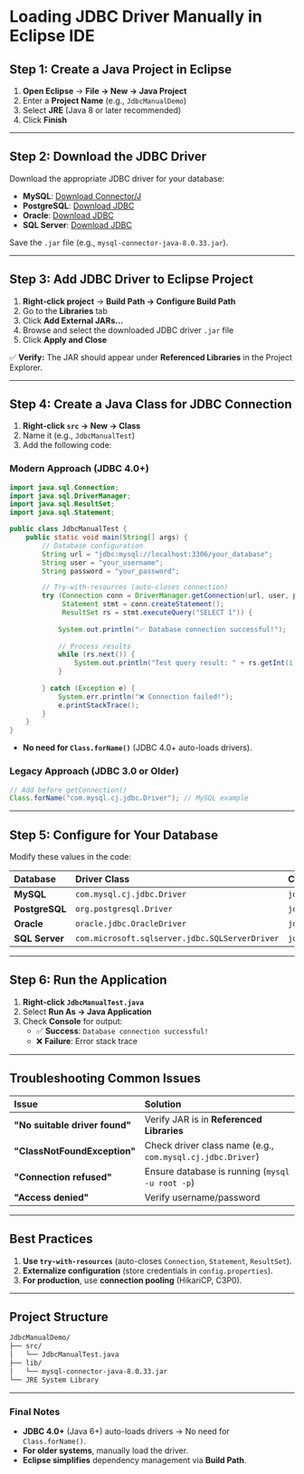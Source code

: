 # Loading JDBC Driver Manually in Eclipse IDE

## **Step 1: Create a Java Project in Eclipse**

1. **Open Eclipse** → **File → New → Java Project**
2. Enter a **Project Name** (e.g., `JdbcManualDemo`)
3. Select **JRE** (Java 8 or later recommended)
4. Click **Finish**

------

## **Step 2: Download the JDBC Driver**

Download the appropriate JDBC driver for your database:

- **MySQL**: [Download Connector/J](https://dev.mysql.com/downloads/connector/j/)
- **PostgreSQL**: [Download JDBC](https://jdbc.postgresql.org/download/)
- **Oracle**: [Download JDBC](https://www.oracle.com/database/technologies/appdev/jdbc-downloads.html)
- **SQL Server**: [Download JDBC](https://docs.microsoft.com/en-us/sql/connect/jdbc/download-microsoft-jdbc-driver-for-sql-server)

Save the `.jar` file (e.g., `mysql-connector-java-8.0.33.jar`).

------

## **Step 3: Add JDBC Driver to Eclipse Project**

1. **Right-click project** → **Build Path → Configure Build Path**
2. Go to the **Libraries** tab
3. Click **Add External JARs...**
4. Browse and select the downloaded JDBC driver `.jar` file
5. Click **Apply and Close**

✅ **Verify:** The JAR should appear under **Referenced Libraries** in the Project Explorer.

------

## **Step 4: Create a Java Class for JDBC Connection**

1. **Right-click `src` → New → Class**
2. Name it (e.g., `JdbcManualTest`)
3. Add the following code:

### **Modern Approach (JDBC 4.0+)**

```java
import java.sql.Connection;
import java.sql.DriverManager;
import java.sql.ResultSet;
import java.sql.Statement;

public class JdbcManualTest {
    public static void main(String[] args) {
        // Database configuration
        String url = "jdbc:mysql://localhost:3306/your_database";
        String user = "your_username";
        String password = "your_password";

        // Try-with-resources (auto-closes connection)
        try (Connection conn = DriverManager.getConnection(url, user, password);
             Statement stmt = conn.createStatement();
             ResultSet rs = stmt.executeQuery("SELECT 1")) {
            
            System.out.println("✅ Database connection successful!");
            
            // Process results
            while (rs.next()) {
                System.out.println("Test query result: " + rs.getInt(1));
            }
            
        } catch (Exception e) {
            System.err.println("❌ Connection failed!");
            e.printStackTrace();
        }
    }
}
```

- **No need for `Class.forName()`** (JDBC 4.0+ auto-loads drivers).

### **Legacy Approach (JDBC 3.0 or Older)**

```java
// Add before getConnection()
Class.forName("com.mysql.cj.jdbc.Driver"); // MySQL example
```

------

## **Step 5: Configure for Your Database**

Modify these values in the code:

| Database       | Driver Class                                   | Connection URL Format                            |
| :------------- | :--------------------------------------------- | :----------------------------------------------- |
| **MySQL**      | `com.mysql.cj.jdbc.Driver`                     | `jdbc:mysql://host:port/database`                |
| **PostgreSQL** | `org.postgresql.Driver`                        | `jdbc:postgresql://host:port/database`           |
| **Oracle**     | `oracle.jdbc.OracleDriver`                     | `jdbc:oracle:thin:@//host:port/service_name`     |
| **SQL Server** | `com.microsoft.sqlserver.jdbc.SQLServerDriver` | `jdbc:sqlserver://host:port;databaseName=dbname` |

------

## **Step 6: Run the Application**

1. **Right-click `JdbcManualTest.java`**
2. Select **Run As → Java Application**
3. Check **Console** for output:
   - ✅ **Success**: `Database connection successful!`
   - ❌ **Failure**: Error stack trace

------

## **Troubleshooting Common Issues**

| Issue                          | Solution                                                   |
| :----------------------------- | :--------------------------------------------------------- |
| **"No suitable driver found"** | Verify JAR is in **Referenced Libraries**                  |
| **"ClassNotFoundException"**   | Check driver class name (e.g., `com.mysql.cj.jdbc.Driver`) |
| **"Connection refused"**       | Ensure database is running (`mysql -u root -p`)            |
| **"Access denied"**            | Verify username/password                                   |

------

## **Best Practices**

1. **Use `try-with-resources`** (auto-closes `Connection`, `Statement`, `ResultSet`).
2. **Externalize configuration** (store credentials in `config.properties`).
3. **For production**, use **connection pooling** (HikariCP, C3P0).

------

## **Project Structure**

```bash
JdbcManualDemo/
├── src/
│   └── JdbcManualTest.java
├── lib/
│   └── mysql-connector-java-8.0.33.jar
└── JRE System Library
```

------

### **Final Notes**

- **JDBC 4.0+** (Java 6+) auto-loads drivers → No need for `Class.forName()`.
- **For older systems**, manually load the driver.
- **Eclipse simplifies** dependency management via **Build Path**.

